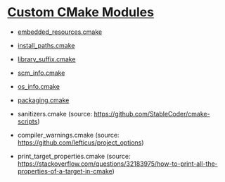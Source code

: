 # [Custom CMake Modules](<https://github.com/ngruenwald/cmake-modules>)

* [embedded_resources.cmake](embedded_resources.md)
* [install_paths.cmake](install_paths.md)
* [library_suffix.cmake](library_suffix.md)
* [scm_info.cmake](scm_info.md)
* [os_info.cmake](os_info.cmake)
* [packaging.cmake](packaging.cmake)

* sanitizers.cmake (source: <https://github.com/StableCoder/cmake-scripts>)
* compiler_warnings.cmake (source: <https://github.com/lefticus/project_options>)
* print_target_properties.cmake (source: <https://stackoverflow.com/questions/32183975/how-to-print-all-the-properties-of-a-target-in-cmake>)
